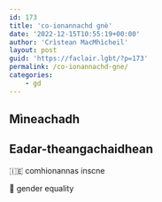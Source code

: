 ```yaml
---
id: 173
title: 'co-ionannachd gnè'
date: '2022-12-15T10:55:19+00:00'
author: 'Crìstean MacMhìcheil'
layout: post
guid: 'https://faclair.lgbt/?p=173'
permalink: /co-ionannachd-gne/
categories:
    - gd
---
```


## Mìneachadh

## Eadar-theangachaidhean

&#x1f1ee;&#x1f1ea; comhionannas inscne

&#x1f3f4;&#xe0067;&#xe0062;&#xe0065;&#xe006e;&#xe0067;&#xe007f; gender equality
